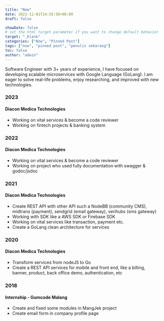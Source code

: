 ```yaml
---
title: "Now"
date: 2021-11-01T14:55:58+08:00
draft: false

showDate: false
# set the html target parameter if you want to change default behavior
target: "_blank"
categories: ["Now", "Pinned Post"]
tags: ["now", "pinned post", "penulis sekarang"]
toc: false
author: "adwin"
---
```


Software Engineer with 3+ years of experience, I have focused on developing scalable microservices with Google Language (GoLang). I am eager to solve real-life problems, enjoy researching, and improved with new technologies.

### 2023
#### Diacon Medica Technologies
- Working on vital services & become a code reviewer
- Working on fintech projects & banking system

### 2022
#### Diacon Medica Technologies
- Working on vital services & become a code reviewer
- Working on project who used fully documentation with swagger & godoc/jsdoc

### 2021
#### Diacon Medica Technologies
- Create REST API with other API such a NodeBB (community CMS), midtrans (payment), sendgrid (email gateway), verihubs (sms gateway)
- Working with SDK like a AWS SDK or Firebase SDK
- Working on vital services like transaction, payment etc.
- Create a GoLang clean architecture for services

### 2020
#### Diacon Medica Technologies
- Transform services from nodeJS to Go
- Create a REST API services for mobile and front end, like a billing, banner, product, back office demo, authentication, etc

### 2018
#### Internship - Gumcode Malang
- Create and fixed some modules in MangJek project
- Create email form in company profile page
